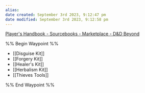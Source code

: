 ```yaml
---
alias: 
date created: September 3rd 2023, 9:12:47 pm
date modified: September 3rd 2023, 9:12:58 pm
---
```

[Player's Handbook - Sourcebooks - Marketplace - D&D Beyond](https://www.dndbeyond.com/sources/phb/equipment#Tools)

%% Begin Waypoint %%
- [[Disguise Kit]]
- [[Forgery Kit]]
- [[Healer's Kit]]
- [[Herbalism Kit]]
- [[Thieves Tools]]

%% End Waypoint %%
